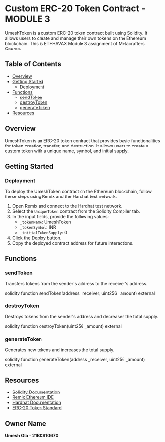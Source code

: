 
# Custom ERC-20 Token Contract - MODULE 3

UmeshToken is a custom ERC-20 token contract built using Solidity. It allows users to create and manage their own tokens on the Ethereum blockchain. This is ETH+AVAX Module 3 assignment of Metacrafters Course.

## Table of Contents

- [Overview](#overview)
- [Getting Started](#getting-started)
  - [Deployment](#deployment)
- [Functions](#functions)
  - [sendToken](#sendtoken)
  - [destroyToken](#destroytoken)
  - [generateToken](#generatetoken)
- [Resources](#resources)

## Overview

UmeshToken is an ERC-20 token contract that provides basic functionalities for token creation, transfer, and destruction. It allows users to create a custom token with a unique name, symbol, and initial supply.

## Getting Started

### Deployment

To deploy the UmeshToken contract on the Ethereum blockchain, follow these steps using Remix and the Hardhat test network:

1. Open Remix and connect to the Hardhat test network.
2. Select the `UniqueToken` contract from the Solidity Compiler tab.
3. In the input fields, provide the following values:
   - `_tokenName`: UmeshToken
   - `_tokenSymbol`: INR
   - `_initialTokenSupply`: 0
4. Click the Deploy button.
5. Copy the deployed contract address for future interactions.

## Functions

### sendToken

Transfers tokens from the sender's address to the receiver's address.

solidity
function sendToken(address _receiver, uint256 _amount) external


### destroyToken
Destroys tokens from the sender's address and decreases the total supply.

solidity
function destroyToken(uint256 _amount) external


### generateToken
Generates new tokens and increases the total supply.

solidity
function generateToken(address _receiver, uint256 _amount) external


## Resources

- [Solidity Documentation](https://soliditylang.org/docs/)
- [Remix Ethereum IDE](https://remix.ethereum.org/)
- [Hardhat Documentation](https://hardhat.org/)
- [ERC-20 Token Standard](https://eips.ethereum.org/EIPS/eip-20)

## Owner Name
**Umesh Ola - 21BCS10670**
